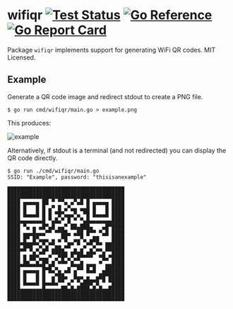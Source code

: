 # wifiqr [![Test Status](https://github.com/mdlayher/wifiqr/workflows/Test/badge.svg)](https://github.com/mdlayher/wifiqr/actions) [![Go Reference](https://pkg.go.dev/badge/github.com/mdlayher/wifiqr.svg)](https://pkg.go.dev/github.com/mdlayher/wifiqr) [![Go Report Card](https://goreportcard.com/badge/github.com/mdlayher/wifiqr)](https://goreportcard.com/report/github.com/mdlayher/wifiqr)

Package `wifiqr` implements support for generating WiFi QR codes. MIT Licensed.

## Example

Generate a QR code image and redirect stdout to create a PNG file.

```
$ go run cmd/wifiqr/main.go > example.png
```

This produces:

![example](https://github.com/mdlayher/wifiqr/assets/1926905/6f46e6d1-a147-4d1a-8afb-0bd1e38034a7)

Alternatively, if stdout is a terminal (and not redirected) you can display the
QR code directly.

```
$ go run ./cmd/wifiqr/main.go
SSID: "Example", password: "thisisanexample"

█████████████████████████████████████
█████████████████████████████████████
████ ▄▄▄▄▄ ██ ▀ ▀▀▄ ▄▀▄█ █ ▄▄▄▄▄ ████
████ █   █ █ ▄▀ █ ▄▀▄▄ ▄▄█ █   █ ████
████ █▄▄▄█ █ █ ▀█▀▄▄▄▀▄ ▀█ █▄▄▄█ ████
████▄▄▄▄▄▄▄█ ▀▄█▄▀ █ ▀ ▀▄█▄▄▄▄▄▄▄████
████ ▀▄ ▄ ▄█▀▄█ ▄▄▀ ██▄███▄   ▄█▀████
████ ▄▄▄█▄▄▄▀▀ ▀▀██▄ ▄██ █▀▀ ▀▄█ ████
████ █▀ █▀▄▄▄ ▄ ▄▀█  ▄▄▀▄ ▄██    ████
████▀███▀▀▄▀▄▀▀▄▄ ▄█▀ ▀ ▄▀▀▄▀▀ ██████
████▀▀ ▀▄▀▄█▀ ████▄ ▄█▄█ ▄█▄▀▀▄▀▀████
████ █ ██▀▄▄▄▀ ▄▀█▀▄▀▄█▀▀▀▀  ▀█▄▀████
████▄██▄▄█▄█▀▄█ ▀▀▀ █▄▄█ ▄▄▄ ▀ ▄▄████
████ ▄▄▄▄▄ █▀█▄▀▄ ▄█ ▄▀▀ █▄█  ▄██████
████ █   █ █  ▄▀██▄  █▄▄ ▄  ▄██▀█████
████ █▄▄▄█ █▄▄█▄▀▀ ▄▀ ▀▄███▀█ ▀ ▀████
████▄▄▄▄▄▄▄█▄▄▄▄▄██▄█▄████▄█▄█▄▄█████
█████████████████████████████████████
▀▀▀▀▀▀▀▀▀▀▀▀▀▀▀▀▀▀▀▀▀▀▀▀▀▀▀▀▀▀▀▀▀▀▀▀▀
```
